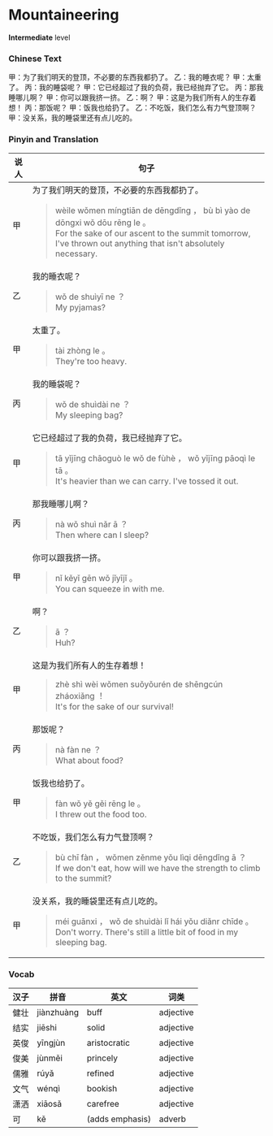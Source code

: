 # Mountaineering
**Intermediate** level
### Chinese Text
甲：为了我们明天的登顶，不必要的东西我都扔了。
乙：我的睡衣呢？
甲：太重了。
丙：我的睡袋呢？
甲：它已经超过了我的负荷，我已经抛弃了它。
丙：那我睡哪儿啊？
甲：你可以跟我挤一挤。
乙：啊？
甲：这是为我们所有人的生存着想！
丙：那饭呢？
甲：饭我也给扔了。
乙：不吃饭，我们怎么有力气登顶啊？
甲：没关系，我的睡袋里还有点儿吃的。

### Pinyin and Translation
|说人|句子|
|----|----|
|甲|为了我们明天的登顶，不必要的东西我都扔了。<blockquote>wèile wǒmen míngtiān de dēngdǐng ， bù bì yào de dōngxi wǒ dōu rēng le 。<br />For the sake of our ascent to the summit tomorrow, I've thrown out anything that isn't absolutely necessary.</blockquote>|
|乙|我的睡衣呢？<blockquote>wǒ de shuìyī ne ？<br />My pyjamas?</blockquote>|
|甲|太重了。<blockquote>tài zhòng le 。<br />They're too heavy.</blockquote>|
|丙|我的睡袋呢？<blockquote>wǒ de shuìdài ne ？<br />My sleeping bag?</blockquote>|
|甲|它已经超过了我的负荷，我已经抛弃了它。<blockquote>tā yǐjīng chāoguò le wǒ de fùhè ， wǒ yǐjīng pāoqì le tā 。<br />It's heavier than we can carry. I've tossed it out.</blockquote>|
|丙|那我睡哪儿啊？<blockquote>nà wǒ shuì nǎr ā ？<br />Then where can I sleep?</blockquote>|
|甲|你可以跟我挤一挤。<blockquote>nǐ kěyǐ gēn wǒ jǐyījǐ 。<br />You can squeeze in with me.</blockquote>|
|乙|啊？<blockquote>ā ？<br />Huh?</blockquote>|
|甲|这是为我们所有人的生存着想！<blockquote>zhè shì wèi wǒmen suǒyǒurén de shēngcún zháoxiǎng ！<br />It's for the sake of our survival!</blockquote>|
|丙|那饭呢？<blockquote>nà fàn ne ？<br />What about food?</blockquote>|
|甲|饭我也给扔了。<blockquote>fàn wǒ yě gěi rēng le 。<br />I threw out the food too.</blockquote>|
|乙|不吃饭，我们怎么有力气登顶啊？<blockquote>bù chī fàn ， wǒmen zěnme yǒu lìqi dēngdǐng ā ？<br />If we don't eat, how will we have the strength to climb to the summit?</blockquote>|
|甲|没关系，我的睡袋里还有点儿吃的。<blockquote>méi guānxi ， wǒ de shuìdài lǐ hái yǒu diǎnr chīde 。<br />Don't worry. There's still a little bit of food in my sleeping bag.</blockquote>|
### Vocab
|汉子|拼音|英文|词类|
|----|----|----|----|
|健壮|jiànzhuàng|buff|adjective|
|结实|jiēshi|solid|adjective|
|英俊|yīngjùn|aristocratic|adjective|
|俊美|jùnměi|princely|adjective|
|儒雅|rúyǎ|refined|adjective|
|文气|wénqì|bookish|adjective|
|潇洒|xiāosǎ|carefree|adjective|
|可|kě|(adds emphasis)|adverb|